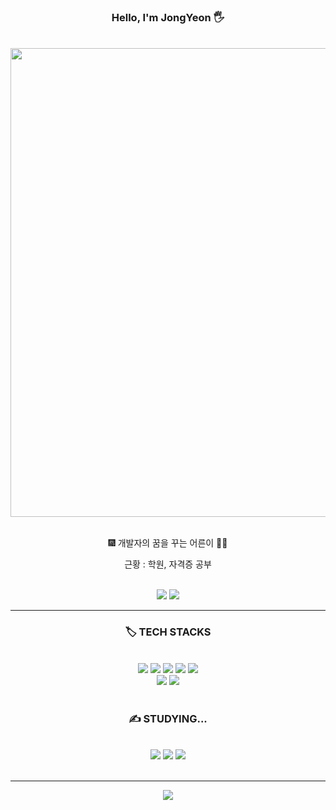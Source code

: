 <div align="center">

### Hello, I'm JongYeon 🖐️

<br>
<img src="http://poot97.dothome.co.kr/TextGenerator/picture/city2.gif" style="width:750px;">
<br>
<br>
<p>🎆 개발자의 꿈을 꾸는 어른이 👨‍💻</p>
<p> 근황 : 학원, 자격증 공부</p>
<br>
<img src="https://img.shields.io/badge/jjon9__yy-E4405F?style=flat&logo=instagram&logoColor=white">
<img src="https://img.shields.io/badge/poot972@gmail.com-EA4335?style=flat&logo=gmail&logoColor=white">
<br>
<hr>
  <h3> 🏷️ TECH STACKS </h3>
  <br>
  <img src="https://img.shields.io/badge/html5-E34F26?style=flat&logo=html5&logoColor=white">
	<img src="https://img.shields.io/badge/css3-1572B6?style=flat&logo=css3&logoColor=white">
	<img src="https://img.shields.io/badge/javascript-F7DF1E?style=flat&logo=javascript&logoColor=black">
	<img src="https://img.shields.io/badge/jquery-0769AD?style=flat&logo=jquery&logoColor=white">
	<img src="https://img.shields.io/badge/php-777BB4?style=flat&logo=php&logoColor=white">
	<br>
	<img src="https://img.shields.io/badge/c++-00599C?style=flat&logo=c%2B%2B&logoColor=white"/>
	<img src="https://img.shields.io/badge/MySQL-4479A1?style=flat&logo=MySQL&logoColor=white"/>
  <br>
  <br>
  <h3> ✍️ STUDYING... </h3>
  <br>
  <img src="https://img.shields.io/badge/REACT.js-61DAFB?style=flat&logo=react&logoColor=white">
  <img src="https://img.shields.io/badge/VUE.js-4FC08D?style=flat&logo=vue.js&logoColor=white">
  <img src="https://img.shields.io/badge/REDUX-764ABC?style=flat&logo=redux&logoColor=white">
  <br><br> 
  <hr>
<img src="https://github-readme-stats.vercel.app/api/top-langs/?username=kimjy97&layout=compact&theme=dark">
</div>

